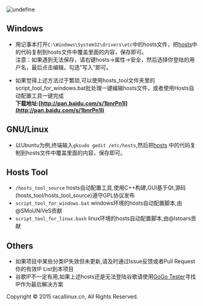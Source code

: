 ![undefine](https://www.google.com/logos/2004/venus.gif)

## Windows
* 用记事本打开`C:\Windows\System32\drivers\etc`中的hosts文件，把[hosts](https://github.com/racaljk/hosts_for_google_service/blob/master/hosts)中的代码复制到hosts文件中覆盖里面的内容，保存即可。
<br>注意：如果遇到无法保存，请右键hosts->属性->安全，然后选择你登陆的用户名，最后点击编辑，勾选"写入"即可。

* 如果觉得上述方法过于繁琐,可以使用hosts_tool文件夹里的script_tool_for_windows.bat批处理一键编辑hosts文件，或者使用Hosts自动配置工具一键完成<br>**下载地址:[http://pan.baidu.com/s/1bnrPn1l](http://pan.baidu.com/s/1bnrPn1l)**

## GNU/Linux 
* 以Ubuntu为例,终端输入`gksudo gedit /etc/hosts`,然后把[hosts](https://github.com/racaljk/hosts_for_google_service/blob/master/hosts) 中的代码复制到hosts文件中覆盖里面的内容，保存即可。

## Hosts Tool
* `/hosts_tool_source` hosts自动配置工具,使用C++构建,GUI基于Qt,源码(hosts_tool/hosts_tool_source)遵守GPL协议发布
* `script_tool_for_windows.bat` windows环境的hosts自动配置脚本,由@SMoUNiVeS贡献
* `script_tool_for_linux.bash` linux环境的hosts自动配置脚本,由@lstoars贡献

## Others
* 如果项目中某些分类IP失效但未更新,请及时通过Issue反馈或者Pull Request你的有效IP List到本项目
* 谷歌IP不一定有用,如果上述hosts还是无法登陆谷歌请使用[GoGo Tester](https://raw.githubusercontent.com/azzvx/gogotester/2.3/GoGo%20Tester/bin/Release/GoGo%20Tester.exe)寻找IP作为最后解决方案

Copyright © 2015 racallinux.cn, All Rights Reserved.

